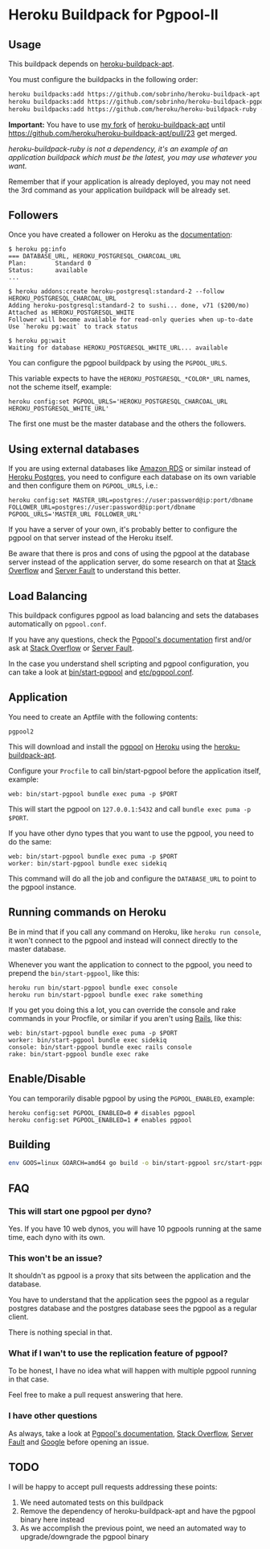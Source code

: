 # Heroku Buildpack for Pgpool-II

## Usage

This buildpack depends on [heroku-buildpack-apt](https://github.com/heroku/heroku-buildpack-apt).

You must configure the buildpacks in the following order:

```bash
heroku buildpacks:add https://github.com/sobrinho/heroku-buildpack-apt --index 1
heroku buildpacks:add https://github.com/sobrinho/heroku-buildpack-pgpool --index 2
heroku buildpacks:add https://github.com/heroku/heroku-buildpack-ruby --index 3
```

**Important:** You have to use [my fork](https://github.com/sobrinho/heroku-buildpack-apt) of [heroku-buildpack-apt](https://github.com/heroku/heroku-buildpack-apt) until https://github.com/heroku/heroku-buildpack-apt/pull/23 get merged.

_heroku-buildpack-ruby is not a dependency, it's an example of an application buildpack which must be the latest, you may use whatever you want._

Remember that if your application is already deployed, you may not need the 3rd command as your application buildpack will be already set.

## Followers

Once you have created a follower on Heroku as the [documentation](https://devcenter.heroku.com/articles/heroku-postgres-follower-databases):

```
$ heroku pg:info
=== DATABASE_URL, HEROKU_POSTGRESQL_CHARCOAL_URL
Plan:        Standard 0
Status:      available
...

$ heroku addons:create heroku-postgresql:standard-2 --follow HEROKU_POSTGRESQL_CHARCOAL_URL
Adding heroku-postgresql:standard-2 to sushi... done, v71 ($200/mo)
Attached as HEROKU_POSTGRESQL_WHITE
Follower will become available for read-only queries when up-to-date
Use `heroku pg:wait` to track status

$ heroku pg:wait
Waiting for database HEROKU_POSTGRESQL_WHITE_URL... available
```

You can configure the pgpool buildpack by using the `PGPOOL_URLS`.

This variable expects to have the `HEROKU_POSTGRESQL_*COLOR*_URL` names, not the scheme itself, example:

```
heroku config:set PGPOOL_URLS='HEROKU_POSTGRESQL_CHARCOAL_URL HEROKU_POSTGRESQL_WHITE_URL'
```

The first one must be the master database and the others the followers.

## Using external databases

If you are using external databases like [Amazon RDS](https://aws.amazon.com/rds/) or similar instead of [Heroku Postgres](https://www.heroku.com/postgres), you need to configure each database on its own variable and then configure them on `PGPOOL_URLS`, i.e.:

```
heroku config:set MASTER_URL=postgres://user:password@ip:port/dbname FOLLOWER_URL=postgres://user:password@ip:port/dbname PGPOOL_URLS='MASTER_URL FOLLOWER_URL'
```

If you have a server of your own, it's probably better to configure the pgpool on that server instead of the Heroku itself.

Be aware that there is pros and cons of using the pgpool at the database server instead of the application server, do some research on that at [Stack Overflow](https://stackoverflow.com) and [Server Fault](https://serverfault.com) to understand this better.

## Load Balancing

This buildpack configures pgpool as load balancing and sets the databases automatically on `pgpool.conf`.

If you have any questions, check the [Pgpool's documentation](http://www.pgpool.net) first and/or ask at [Stack Overflow](https://stackoverflow.com) or [Server Fault](https://serverfault.com).

In the case you understand shell scripting and pgpool configuration, you can take a look at [bin/start-pgpool](bin/start-pgpool) and [etc/pgpool.conf](etc/pgpool.conf).

## Application

You need to create an Aptfile with the following contents:

```
pgpool2
```

This will download and install the [pgpool](http://www.pgpool.net) on [Heroku](https://heroku.com) using the [heroku-buildpack-apt](https://github.com/heroku/heroku-buildpack-apt).

Configure your `Procfile` to call bin/start-pgpool before the application itself, example:

```
web: bin/start-pgpool bundle exec puma -p $PORT
```

This will start the pgpool on `127.0.0.1:5432` and call `bundle exec puma -p $PORT`.

If you have other dyno types that you want to use the pgpool, you need to do the same:

```
web: bin/start-pgpool bundle exec puma -p $PORT
worker: bin/start-pgpool bundle exec sidekiq
```

This command will do all the job and configure the `DATABASE_URL` to point to the pgpool instance.

## Running commands on Heroku

Be in mind that if you call any command on Heroku, like `heroku run console`, it won't connect to the pgpool and instead will connect directly to the master database.

Whenever you want the application to connect to the pgpool, you need to prepend the `bin/start-pgpool`, like this:

```
heroku run bin/start-pgpool bundle exec console
heroku run bin/start-pgpool bundle exec rake something
```

If you get you doing this a lot, you can override the console and rake commands in your Procfile, or similar if you aren't using [Rails](http://rubyonrails.org), like this:

```
web: bin/start-pgpool bundle exec puma -p $PORT
worker: bin/start-pgpool bundle exec sidekiq
console: bin/start-pgpool bundle exec rails console
rake: bin/start-pgpool bundle exec rake
```

## Enable/Disable

You can temporarily disable pgpool by using the `PGPOOL_ENABLED`, example:

```
heroku config:set PGPOOL_ENABLED=0 # disables pgpool
heroku config:set PGPOOL_ENABLED=1 # enables pgpool
```

## Building

```bash
env GOOS=linux GOARCH=amd64 go build -o bin/start-pgpool src/start-pgpool.go
```

## FAQ

### This will start one pgpool per dyno?

Yes. If you have 10 web dynos, you will have 10 pgpools running at the same time, each dyno with its own.

### This won't be an issue?

It shouldn't as pgpool is a proxy that sits between the application and the database.

You have to understand that the application sees the pgpool as a regular postgres database and the postgres database sees the pgpool as a regular client.

There is nothing special in that.

### What if I wan't to use the replication feature of pgpool?

To be honest, I have no idea what will happen with multiple pgpool running in that case.

Feel free to make a pull request answering that here.

### I have other questions

As always, take a look at [Pgpool's documentation](http://www.pgpool.net), [Stack Overflow](https:/stackoverflow.com), [Server Fault](https://serverfault.com) and [Google](https://www.google.com) before opening an issue.

## TODO

I will be happy to accept pull requests addressing these points:

  1. We need automated tests on this buildpack
  2. Remove the dependency of heroku-buildpack-apt and have the pgpool binary here instead
  3. As we accomplish the previous point, we need an automated way to upgrade/downgrade the pgpool binary
